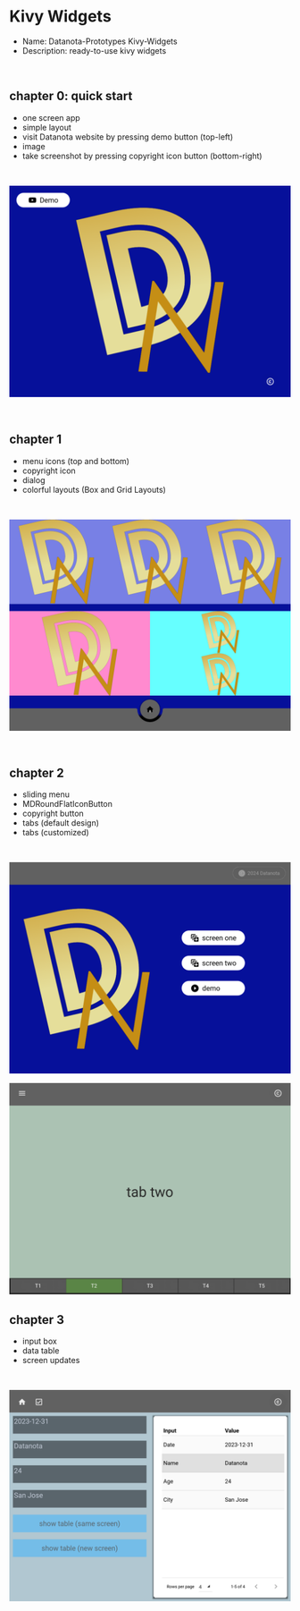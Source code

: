        
# Kivy Widgets

* Name: Datanota-Prototypes Kivy-Widgets
* Description: ready-to-use kivy widgets


<br/>


## chapter 0: quick start

  * one screen app
  * simple layout
  * visit Datanota website by pressing demo button (top-left)
  * image
  * take screenshot by pressing copyright icon button (bottom-right)

<br/>

![Local Image](assets/kivy_ch01.png)

<br/>

## chapter 1

  * menu icons (top and bottom)
  * copyright icon
  * dialog
  * colorful layouts (Box and Grid Layouts)

<br/>

![Local Image](assets/kivy_ch11.png)

<br/>

## chapter 2

  * sliding menu 
  * MDRoundFlatIconButton
  * copyright button
  * tabs (default design)
  * tabs (customized)

<br/>

![Local Image](assets/kivy_ch21.png)

![Local Image](assets/kivy_ch22.png)
<br/>

## chapter 3

  * input box
  * data table
  * screen updates
  
<br/>

![Local Image](assets/kivy_ch31.png)

<br/>


